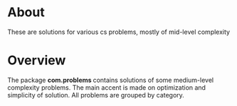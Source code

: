 
About 
============

These are solutions for various cs problems, mostly of mid-level complexity



Overview
===========

The package <b> com.problems </b> contains solutions of some medium-level complexity problems. The main accent is made on optimization and simplicity of solution. All problems are grouped by category.

